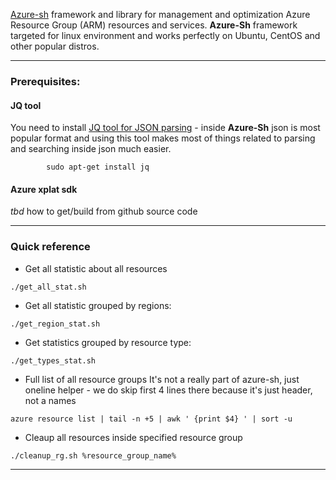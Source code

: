 [Azure-sh](https://github.com/abokov/azure-sh) framework and library for management and optimization Azure Resource Group (ARM) resources and services. 
__Azure-Sh__ framework targeted for linux environment and works perfectly on Ubuntu, CentOS and other popular distros.

-----

### Prerequisites:

#### JQ tool
You need to install [JQ tool for JSON parsing](https://stedolan.github.io) - inside __Azure-Sh__ json is most popular format and using this tool makes most of things related to parsing and searching inside json much easier.

```
        sudo apt-get install jq
```

#### Azure xplat sdk

*tbd* how to get/build from github source code 

--------

### Quick reference

* Get all statistic about all resources
```
./get_all_stat.sh
```

* Get all statistic grouped by regions:
```
./get_region_stat.sh
```

* Get statistics grouped by resource type:
```
./get_types_stat.sh
```

* Full list of all resource groups 
It's not a really part of azure-sh, just oneline helper - we do skip first 4 lines there because it's just header, not a names
```
azure resource list | tail -n +5 | awk ' {print $4} ' | sort -u
```

* Cleaup all resources inside specified resource group

```
./cleanup_rg.sh %resource_group_name%
```

------
